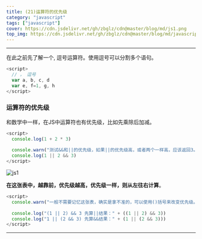 ```yaml
---
title: (21)运算符的优先级
category: "javascript"
tags: ["javascript"]
cover: https://cdn.jsdelivr.net/gh/zbglz/cdn@master/blog/md/js1.png
top_img: https://cdn.jsdelivr.net/gh/zbglz/cdn@master/blog/md/javascript.svg
---
```


***

在此之前先了解一个, 逗号运算符。使用逗号可以分割多个语句。


```js js
<script>
  // ， 逗号
  var a, b, c, d
  var e, f=1, g, h
</script>
```


### 运算符的优先级


和数学中一样，在JS中运算符也有优先级，比如先乘除后加减。


```js js
<script>
  console.log(1 + 2 * 3)
  
  console.warn("测试&&和||的优先级，如果||的优先级高，或者两个一样高，应该返回3。如果&&的优先级高，应该返回1")
  console.log(1 || 2 && 3)
</script>
```


![js1](https://cdn.jsdelivr.net/gh/zbglz/cdn@master/blog/md/js1.png)


**在这张表中，越靠前，优先级越高，优先级一样，则从左往右计算**。


```js js
<script>
  console.warn("一般不需要记忆这张表，确实是拿不准的，可以使用()括号来改变优先级。")
  
  console.log("(1 || 2) && 3 先算||结果：" + ((1 || 2) && 3))
  console.log("1 || (2 && 3) 先算&&结果：" + (1 || (2 && 3)))
</script>
```


***